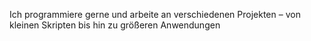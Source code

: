 Ich programmiere gerne und arbeite an verschiedenen Projekten – von kleinen Skripten bis hin zu größeren Anwendungen
